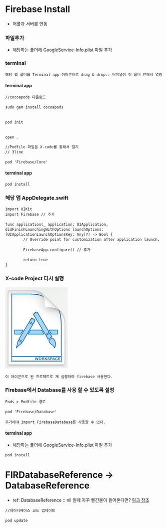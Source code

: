 # Firebase Install
- 어플과 서버를 연동

### 파일추가

- 해당하는 폴더에 GoogleService-Info.plist 파일 추가

### terminal

```
해당 앱 폴더를 Terminal app 아이콘으로 drag & drop:: 터미널이 이 폴더 안에서 열림
```

#### terminal app
```
//cocoapods 다운로드

sudo gem install cocoapods


pod init


open .
```

```
//Podfile 파일을 X-code를 통해서 열기
// 3line

pod 'Firebase/Core'

```

#### terminal app
```
pod install
```

### 해당 앱 AppDelegate.swift

```
import UIKit
import Firebase // 추가

func application(_ application: UIApplication, didFinishLaunchingWithOptions launchOptions: [UIApplicationLaunchOptionsKey: Any]?) -> Bool {
        // Override point for customization after application launch.
        
        FirebaseApp.configure() // 추가
        
        return true
}
```

### X-code Project 다시 실행

<img src="/img/firebase.png" width="200">

`이 아이콘으로 된 프로젝트로 재 실행하여 firebase 사용한다.`

### Firebase에서 Database를 사용 할 수 있도록 설정
```
Pods > Podfile 경로

pod 'Firebase/Database'

추가해야 import FirebaseDatabase를 사용할 수 있다.
```

#### terminal app

- 해당하는 폴더에 GoogleService-Info.plist 파일 추가

```
pod install
```

# FIRDatabaseReference -> DatabaseReference
- ref: DatabaseReference :: nil 일때 자꾸 빨간불이 들어온다면? [링크 참조](https://firebase.google.com/support/guides/firebase-ios)

```
//데이터베이스 코드 업데이트

pod update 
```
